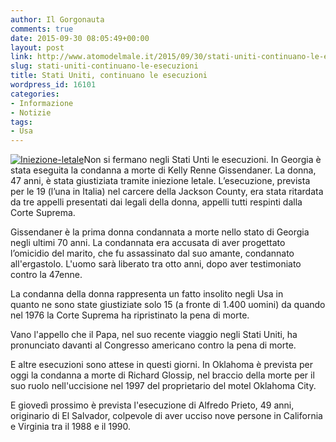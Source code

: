```yaml
---
author: Il Gorgonauta
comments: true
date: 2015-09-30 08:05:49+00:00
layout: post
link: http://www.atomodelmale.it/2015/09/30/stati-uniti-continuano-le-esecuzioni/
slug: stati-uniti-continuano-le-esecuzioni
title: Stati Uniti, continuano le esecuzioni
wordpress_id: 16101
categories:
- Informazione
- Notizie
tags:
- Usa
---
```


[![Iniezione-letale](http://www.atomodelmale.it/wp-content/uploads/2015/09/Iniezione-letale-300x127.jpg)](http://www.atomodelmale.it/wp-content/uploads/2015/09/Iniezione-letale.jpg)Non si fermano negli Stati Unti le esecuzioni. In Georgia è stata eseguita la condanna a morte di Kelly Renne Gissendaner. La donna, 47 anni, è stata giustiziata tramite iniezione letale. L’esecuzione, prevista per le 19 (l’una in Italia) nel carcere della Jackson County, era stata ritardata da tre appelli presentati dai legali della donna, appelli tutti respinti dalla Corte Suprema.

Gissendaner è la prima donna condannata a morte nello stato di Georgia negli ultimi 70 anni. La condannata era accusata di aver progettato l’omicidio del marito, che fu assassinato dal suo amante, condannato all'ergastolo. L'uomo sarà liberato tra otto anni, dopo aver testimoniato contro la 47enne.


La condanna della donna rappresenta un fatto insolito negli Usa in quanto ne sono state giustiziate solo 15 (a fronte di 1.400 uomini) da quando nel 1976 la Corte Suprema ha ripristinato la pena di morte.

Vano l'appello che il Papa, nel suo recente viaggio negli Stati Uniti, ha pronunciato davanti al Congresso americano contro la pena di morte.

E altre esecuzioni sono attese in questi giorni. In Oklahoma è prevista per oggi la condanna a morte di Richard Glossip, nel braccio della morte per il suo ruolo nell'uccisione nel 1997 del proprietario del motel Oklahoma City.

E giovedì prossimo è prevista l'esecuzione di Alfredo Prieto, 49 anni, originario di El Salvador, colpevole di aver ucciso nove persone in California e Virginia tra il 1988 e il 1990.
